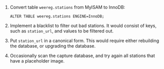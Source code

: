 1. Convert table `weereg.stations` from MyISAM to InnoDB:

       ALTER TABLE weereg.stations ENGINE=InnoDB;

2. Implement a blacklist to filter out bad stations. It would consist of keys,
such as `station_url`, and values to be filtered out.

3. Put `station_url` in a canonical form. This would require either rebuilding the
database, or upgrading the database.

4. Occasionally scan the capture database, and try again all stations that have a
placeholder image.